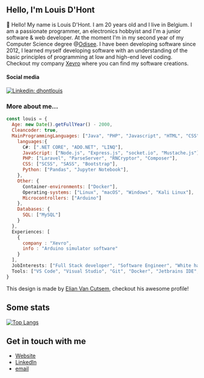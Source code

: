 <h2>Hello, I'm Louis D'Hont</h2>
<p>👋</span>&nbsp;Hello! My name is Louis D'Hont. I am 20 years old and I live in Belgium. I am a passionate programmer, an electronics hobbyist and I'm a junior software & web developer. At the moment I'm in my second year of my Computer Science degree @<a href="https://www.odisee.be/en" target="_blank">Odisee</a>. I have been developing software since 2012, I learned myself developing software with an understanding of the basic principles of programming at low and high-end level coding. Checkout my company <a href="https://www.xevro.be" target="_blank">Xevro</a> where you can find my software creations.

<h4>Social media</h4>

[![Linkedin: dhontlouis](https://img.shields.io/badge/-LouisDHont-blue?style=flat-square&logo=Linkedin&logoColor=white&link=https://www.linkedin.com/in/dhontlouis/)](https://www.linkedin.com/in/dhontlouis/)

<h3>More about me...</h3>

```javascript
const louis = {
  Age: new Date().getFullYear() - 2000,
  Cleancoder: true,
  MainProgrammingLanguages: ["Java", "PHP", "Javascript", "HTML", "CSS"],
    languages:{
      C#: [".NET CORE", "ADO.NET", "LINQ"],
      JavaScript: ["Node.js", "Express.js", "socket.io", "Mustache.js"],
      PHP: ["Laravel", "ParseServer", "RNCryptor", "Composer"],
      CSS: ["SCSS", "SASS", "Bootstrap"],
      Python: ["Pandas", "Jupyter Notebook"],
    },
    Other: {
      Container-environments: ["Docker"],
      Operating-systems: ["Linux", "macOS", "Windows", "Kali Linux"],
      Microcontrollers: ["Arduino"]
    },
    Databases: {
      SQL: ["MySQL"]
    }
  },
  Experiences: [
    {
      company : "Xevro",
      info : "Arduino simulator software"
    }
  ],
  JobInterests: ["Full Stack developer", "Software Engineer", "White hat hacker"],
  Tools: ["VS Code", "Visual Studio", "Git", "Docker", "Jetbrains IDE", "Postman", "Netbeans"],
}
```

This design is made by <a href="https://github.com/ElianVanCutsem" target="_blank">Elian Van Cutsem</a>, checkout his awesome profile!

<h2>Some stats</h2>

[![Top Langs](https://github-readme-stats.vercel.app/api/top-langs/?username=xevro&layout=compact)](https://github.com/anuraghazra/github-readme-stats)

## Get in touch with me

- [Website](<https://www.xevro.be>)
- [LinkedIn](<https://www.linkedin.com/in/dhontlouis/>)
- [email](<mailto:louis.dhont@xevro.be>)
